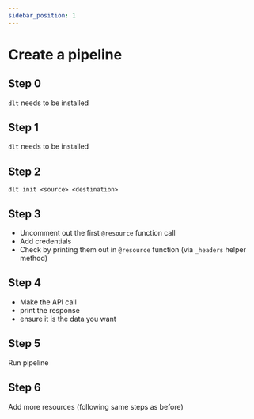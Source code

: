 ```yaml
---
sidebar_position: 1
---
```


# Create a pipeline

## Step 0

`dlt` needs to be installed

## Step 1

`dlt` needs to be installed

## Step 2

`dlt init <source> <destination>`

## Step 3

- Uncomment out the first `@resource` function call
- Add credentials
- Check by printing them out in `@resource` function (via `_headers` helper method)

## Step 4

- Make the API call
- print the response
- ensure it is the data you want

## Step 5

Run pipeline

## Step 6

Add more resources (following same steps as before)